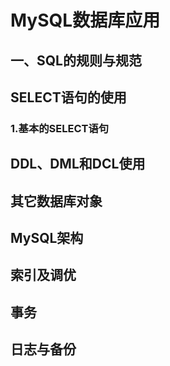 # MySQL数据库应用

## 一、SQL的规则与规范





## SELECT语句的使用

### 1.基本的SELECT语句

## DDL、DML和DCL使用

## 其它数据库对象

## MySQL架构

## 索引及调优

## 事务

## 日志与备份







